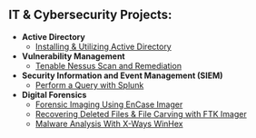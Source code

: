 <h2>IT & Cybersecurity Projects:</h2>

- <b>Active Directory</b>
  - [Installing & Utilizing Active Directory](https://github.com/Hashdan-M/Utilizing-Active-Directory)
- <b>Vulnerability Management</b>
  - [Tenable Nessus Scan and Remediation](https://github.com/Hashdan-M/Tenable-Nessus-Scan-and-Remediation)
- <b>Security Information and Event Management (SIEM)</b>
  - [Perform a Query with Splunk](https://github.com/Hashdan-M/Perform-a-query-with-Splunk)
- <b>Digital Forensics</b>
  - [Forensic Imaging Using EnCase Imager](https://github.com/Hashdan-M/Forensic-Imaging-Using-EnCase-Imager)
  - [Recovering Deleted Files & File Carving with FTK Imager](https://github.com/Hashdan-M/Recovering-Deleted-Files-File-Carving-with-FTK-Imager)
  - [Malware Analysis With X-Ways WinHex](https://github.com/Hashdan-M/Malware-Analysis-With-X-Ways-WinHex)

